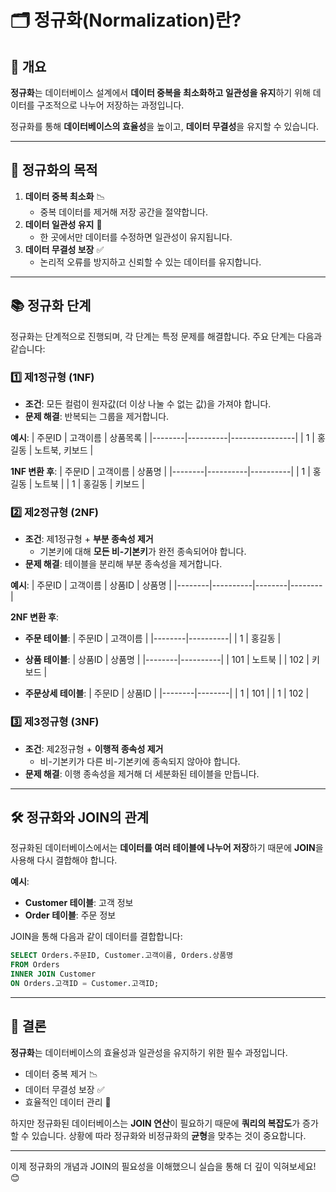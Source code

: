 # 🗂️ 정규화(Normalization)란?

## 📖 개요
**정규화**는 데이터베이스 설계에서 **데이터 중복을 최소화하고 일관성을 유지**하기 위해 데이터를 구조적으로 나누어 저장하는 과정입니다.

정규화를 통해 **데이터베이스의 효율성**을 높이고, **데이터 무결성**을 유지할 수 있습니다.

---

## 🎯 정규화의 목적
1. **데이터 중복 최소화** 📉
   - 중복 데이터를 제거해 저장 공간을 절약합니다.
2. **데이터 일관성 유지** 🔄
   - 한 곳에서만 데이터를 수정하면 일관성이 유지됩니다.
3. **데이터 무결성 보장** ✅
   - 논리적 오류를 방지하고 신뢰할 수 있는 데이터를 유지합니다.

---

## 📚 정규화 단계
정규화는 단계적으로 진행되며, 각 단계는 특정 문제를 해결합니다. 주요 단계는 다음과 같습니다:

### 1️⃣ **제1정규형 (1NF)**
- **조건**: 모든 컬럼이 원자값(더 이상 나눌 수 없는 값)을 가져야 합니다.
- **문제 해결**: 반복되는 그룹을 제거합니다.

**예시**:
| 주문ID | 고객이름 | 상품목록       |
|--------|----------|----------------|
| 1      | 홍길동   | 노트북, 키보드 |

**1NF 변환 후**:
| 주문ID | 고객이름 | 상품명   |
|--------|----------|----------|
| 1      | 홍길동   | 노트북   |
| 1      | 홍길동   | 키보드   |

### 2️⃣ **제2정규형 (2NF)**
- **조건**: 제1정규형 + **부분 종속성 제거**
   - 기본키에 대해 **모든 비-기본키**가 완전 종속되어야 합니다.
- **문제 해결**: 테이블을 분리해 부분 종속성을 제거합니다.

**예시**:
| 주문ID | 고객이름 | 상품ID | 상품명 |
|--------|----------|--------|--------|

**2NF 변환 후**:
- **주문 테이블**:
| 주문ID | 고객이름 |
|--------|----------|
| 1      | 홍길동   |

- **상품 테이블**:
| 상품ID | 상품명   |
|--------|----------|
| 101    | 노트북   |
| 102    | 키보드   |

- **주문상세 테이블**:
| 주문ID | 상품ID |
|--------|--------|
| 1      | 101    |
| 1      | 102    |

### 3️⃣ **제3정규형 (3NF)**
- **조건**: 제2정규형 + **이행적 종속성 제거**
   - 비-기본키가 다른 비-기본키에 종속되지 않아야 합니다.
- **문제 해결**: 이행 종속성을 제거해 더 세분화된 테이블을 만듭니다.

---

## 🛠️ 정규화와 JOIN의 관계
정규화된 데이터베이스에서는 **데이터를 여러 테이블에 나누어 저장**하기 때문에 **JOIN**을 사용해 다시 결합해야 합니다.

**예시**:
- **Customer 테이블**: 고객 정보
- **Order 테이블**: 주문 정보

JOIN을 통해 다음과 같이 데이터를 결합합니다:
```sql
SELECT Orders.주문ID, Customer.고객이름, Orders.상품명
FROM Orders
INNER JOIN Customer
ON Orders.고객ID = Customer.고객ID;
```

---

## 🎉 결론
**정규화**는 데이터베이스의 효율성과 일관성을 유지하기 위한 필수 과정입니다.

- 데이터 중복 제거 📉
- 데이터 무결성 보장 ✅
- 효율적인 데이터 관리 🔧

하지만 정규화된 데이터베이스는 **JOIN 연산**이 필요하기 때문에 **쿼리의 복잡도**가 증가할 수 있습니다. 상황에 따라 정규화와 비정규화의 **균형**을 맞추는 것이 중요합니다.

---

이제 정규화의 개념과 JOIN의 필요성을 이해했으니 실습을 통해 더 깊이 익혀보세요! 😊
